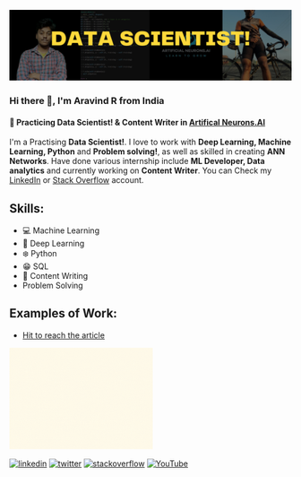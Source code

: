 
![Practicing Data Scientist!](https://github.com/RAravindDS/RAravindDS/blob/main/Yuppies%20Collage%20General%20LinkdIn%20Banner.png)

### Hi there 👋, I'm  Aravind R from India
#### 💞 Practicing Data Scientist! & Content Writer in [Artifical Neurons.AI](https://www.linkedin.com/company/artificial-neurons-ai/?viewAsMember=true) 

I'm a Practising **Data Scientist!**. I love to work with **Deep Learning, Machine Learning, Python** and **Problem solving!**, as well as skilled in creating **ANN Networks**. Have done various internship include **ML Developer, Data analytics** and currently working on **Content Writer**. You can Check my
[LinkedIn](https://www.linkedin.com/in/aravindds/) or [Stack Overflow](https://stackoverflow.com/users/16695893/aravind-r) account.

## Skills: 
* 💻 Machine Learning
* 💞 Deep Learning 
* ❄️ Python 
* 😁 SQL 
* 📝 Content Writing
* Problem Solving

## Examples of Work: 
* [Hit to reach the article](https://www.linkedin.com/pulse/introduction-state-art-ml-algo-artificial-neurons-ai)

<img src = "https://github.com/RAravindDS/RAravindDS/blob/main/State%20of%20art.gif" width="256" /> 




[<img src='https://cdn.jsdelivr.net/npm/simple-icons@3.0.1/icons/linkedin.svg' alt='linkedin' height='40'>](https://www.linkedin.com/in/https://www.linkedin.com/in/aravindds//)  [<img src='https://cdn.jsdelivr.net/npm/simple-icons@3.0.1/icons/twitter.svg' alt='twitter' height='40'>](https://twitter.com/https://twitter.com/Aravind09920838)  [<img src='https://cdn.jsdelivr.net/npm/simple-icons@3.0.1/icons/stackoverflow.svg' alt='stackoverflow' height='40'>](https://stackoverflow.com/users/https://stackoverflow.com/users/16695893/aravind-r)  [<img src='https://cdn.jsdelivr.net/npm/simple-icons@3.0.1/icons/youtube.svg' alt='YouTube' height='40'>](https://www.youtube.com/channel/https://www.youtube.com/channel/UCOUufoRvb4H8irfqwjxCMnQ)  

